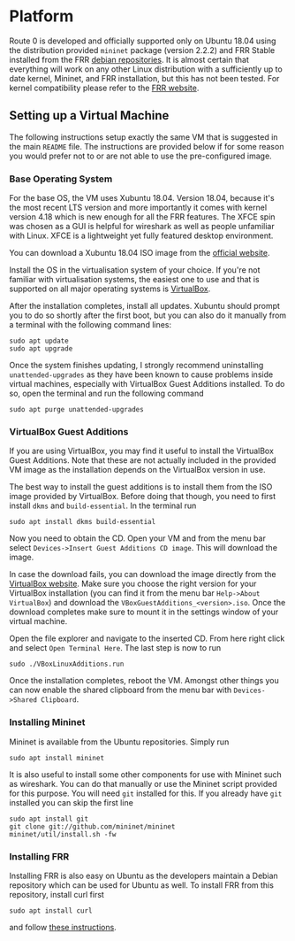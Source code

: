 # Platform

Route 0 is developed and officially supported only on Ubuntu 18.04 using the
distribution provided `mininet` package (version 2.2.2) and FRR Stable
installed from the FRR [debian repositories](https://deb.frrouting.org/).  It
is almost certain that everything will work on any other Linux distribution
with a sufficiently up to date kernel, Mininet, and FRR installation, but this
has not been tested.  For kernel compatibility please refer to the [FRR
website](http://docs.frrouting.org/en/latest/overview.html#supported-protocols-vs-platform).

## Setting up a Virtual Machine

The following instructions setup exactly the same VM that is suggested in the
 main `README` file.  The instructions are provided below if for some reason
 you would prefer not to or are not able to use the pre-configured image.

### Base Operating System

For the base OS, the VM uses Xubuntu 18.04.  Version 18.04, because it's the
most recent LTS version and more importantly it comes with kernel version 4.18
which is new enough for all the FRR features.  The XFCE spin was chosen as a
GUI is helpful for wireshark as well as people unfamiliar with Linux.  XFCE is
a lightweight yet fully featured desktop environment.

You can download a Xubuntu 18.04 ISO image from the [official
website](https://xubuntu.org/download).

Install the OS in the virtualisation system of your choice.  If you're not
familiar with virtualisation systems, the easiest one to use and that is
supported on all major operating systems is
[VirtualBox](https://www.virtualbox.org/).

After the installation completes, install all updates.  Xubuntu should prompt
you to do so shortly after the first boot, but you can also do it manually from
a terminal with the following command lines:
```
sudo apt update
sudo apt upgrade
```

Once the system finishes updating, I strongly recommend uninstalling
`unattended-upgrades` as they have been known to cause problems inside virtual
machines, especially with VirtualBox Guest Additions installed.  To do so, open
the terminal and run the following command
```
sudo apt purge unattended-upgrades
```

### VirtualBox Guest Additions

If you are using VirtualBox, you may find it useful to install the VirtualBox
Guest Additions.  Note that these are not actually included in the provided VM
image as the installation depends on the VirtualBox version in use.

The best way to install the guest additions is to install them from the ISO
image provided by VirtualBox.  Before doing that though, you need to first
install `dkms` and `build-essential`.  In the terminal run
```
sudo apt install dkms build-essential
```

Now you need to obtain the CD.  Open your VM and from the menu bar select
`Devices->Insert Guest Additions CD image`.  This will download the image.

In case the download fails, you can download the image directly from the
[VirtualBox website](http://download.virtualbox.org/virtualbox/).  Make sure
you choose the right version for your VirtualBox installation (you can find it
from the menu bar `Help->About VirtualBox`) and download the
`VBoxGuestAdditions_<version>.iso`.  Once the download completes make sure to
mount it in the settings window of your virtual machine.

Open the file explorer and navigate to the inserted CD.  From here right click
and select `Open Terminal Here`.  The last step is now to run
```
sudo ./VBoxLinuxAdditions.run
```

Once the installation completes, reboot the VM.  Amongst other things you can
now enable the shared clipboard from the menu bar with `Devices->Shared
Clipboard`.

### Installing Mininet

Mininet is available from the Ubuntu repositories.  Simply run
```
sudo apt install mininet
```

It is also useful to install some other components for use with Mininet such as
wireshark.  You can do that manually or use the Mininet script provided for
this purpose.  You will need `git` installed for this.  If you already have
`git` installed you can skip the first line
```
sudo apt install git
git clone git://github.com/mininet/mininet
mininet/util/install.sh -fw
```

### Installing FRR

Installing FRR is also easy on Ubuntu as the developers maintain a Debian
repository which can be used for Ubuntu as well.  To install FRR from this
repository, install curl first
```
sudo apt install curl
```
and follow [these instructions]((https://deb.frrouting.org/)).
